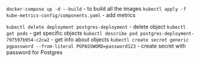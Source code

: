 `docker-compose up -d --build` - to build all the images
`kubectl apply -f kube-metrics-config/components.yaml` - add metrics

`kubectl delete deployment postgres-deployment` - delete object
`kubectl get pods` - get specific objects
`kubectl describe pod postgres-deployment-797597b954-c2cw2` - get info about objects
`kubectl create secret generic pgpassword --from-literal PGPASSWORD=password123` - create secret with password for Postgres